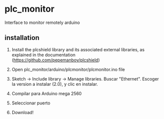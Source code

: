 # plc_monitor
Interface to monitor remotely arduino

## installation

1. Install the plcshield library and its associated external libraries, as explained in the documentation (https://github.com/pepemanboy/plcshield)

2. Open plc_monitor/arduino/plcmonitor/plcmonitor.ino file

3. Sketch -> Include library -> Manage libraries. Buscar "Ethernet". Escoger la version a instalar (2.0), y clic en instalar.

4. Compilar para Arduino mega 2560

5. Seleccionar puerto

6. Download!
